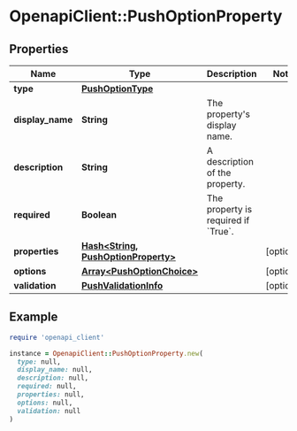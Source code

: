 # OpenapiClient::PushOptionProperty

## Properties

| Name | Type | Description | Notes |
| ---- | ---- | ----------- | ----- |
| **type** | [**PushOptionType**](PushOptionType.md) |  |  |
| **display_name** | **String** | The property&#39;s display name. |  |
| **description** | **String** | A description of the property. |  |
| **required** | **Boolean** | The property is required if &#x60;True&#x60;. |  |
| **properties** | [**Hash&lt;String, PushOptionProperty&gt;**](PushOptionProperty.md) |  | [optional] |
| **options** | [**Array&lt;PushOptionChoice&gt;**](PushOptionChoice.md) |  | [optional] |
| **validation** | [**PushValidationInfo**](PushValidationInfo.md) |  | [optional] |

## Example

```ruby
require 'openapi_client'

instance = OpenapiClient::PushOptionProperty.new(
  type: null,
  display_name: null,
  description: null,
  required: null,
  properties: null,
  options: null,
  validation: null
)
```

